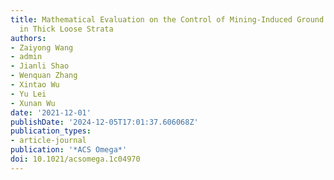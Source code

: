 ```yaml
---
title: Mathematical Evaluation on the Control of Mining-Induced Ground Subsidence
  in Thick Loose Strata
authors:
- Zaiyong Wang
- admin
- Jianli Shao
- Wenquan Zhang
- Xintao Wu
- Yu Lei
- Xunan Wu
date: '2021-12-01'
publishDate: '2024-12-05T17:01:37.606068Z'
publication_types:
- article-journal
publication: '*ACS Omega*'
doi: 10.1021/acsomega.1c04970
---
```

